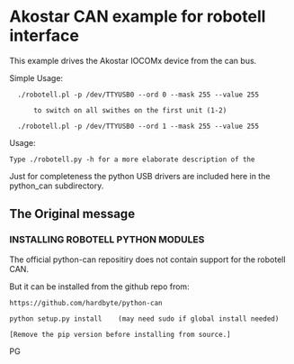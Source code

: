 # Akostar CAN example for robotell interface

  This example drives the Akostar IOCOMx device from the can bus.

  Simple Usage:

      ./robotell.pl -p /dev/TTYUSB0 --ord 0 --mask 255 --value 255

          to switch on all swithes on the first unit (1-2)

      ./robotell.pl -p /dev/TTYUSB0 --ord 1 --mask 255 --value 255


  Usage:

    Type ./robotell.py -h for a more elaborate description of the


 Just for completeness the python USB drivers are included here in the python_can
 subdirectory.


## The Original message

### INSTALLING ROBOTELL PYTHON MODULES

  The official python-can repositiry does not contain support for the robotell CAN.

But it can be installed from the github repo from:

    https://github.com/hardbyte/python-can

    python setup.py install    (may need sudo if global install needed)

    [Remove the pip version before installing from source.]

PG

